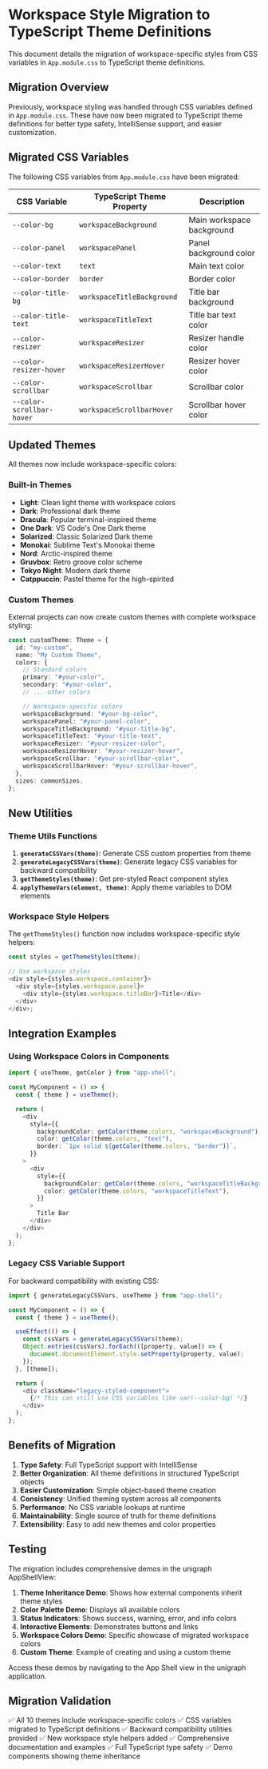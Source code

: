 # Workspace Style Migration to TypeScript Theme Definitions

This document details the migration of workspace-specific styles from CSS variables in `App.module.css` to TypeScript theme definitions.

## Migration Overview

Previously, workspace styling was handled through CSS variables defined in `App.module.css`. These have now been migrated to TypeScript theme definitions for better type safety, IntelliSense support, and easier customization.

## Migrated CSS Variables

The following CSS variables from `App.module.css` have been migrated:

| CSS Variable              | TypeScript Theme Property  | Description               |
| ------------------------- | -------------------------- | ------------------------- |
| `--color-bg`              | `workspaceBackground`      | Main workspace background |
| `--color-panel`           | `workspacePanel`           | Panel background color    |
| `--color-text`            | `text`                     | Main text color           |
| `--color-border`          | `border`                   | Border color              |
| `--color-title-bg`        | `workspaceTitleBackground` | Title bar background      |
| `--color-title-text`      | `workspaceTitleText`       | Title bar text color      |
| `--color-resizer`         | `workspaceResizer`         | Resizer handle color      |
| `--color-resizer-hover`   | `workspaceResizerHover`    | Resizer hover color       |
| `--color-scrollbar`       | `workspaceScrollbar`       | Scrollbar color           |
| `--color-scrollbar-hover` | `workspaceScrollbarHover`  | Scrollbar hover color     |

## Updated Themes

All themes now include workspace-specific colors:

### Built-in Themes

- **Light**: Clean light theme with workspace colors
- **Dark**: Professional dark theme
- **Dracula**: Popular terminal-inspired theme
- **One Dark**: VS Code's One Dark theme
- **Solarized**: Classic Solarized Dark theme
- **Monokai**: Sublime Text's Monokai theme
- **Nord**: Arctic-inspired theme
- **Gruvbox**: Retro groove color scheme
- **Tokyo Night**: Modern dark theme
- **Catppuccin**: Pastel theme for the high-spirited

### Custom Themes

External projects can now create custom themes with complete workspace styling:

```typescript
const customTheme: Theme = {
  id: "my-custom",
  name: "My Custom Theme",
  colors: {
    // Standard colors
    primary: "#your-color",
    secondary: "#your-color",
    // ... other colors

    // Workspace-specific colors
    workspaceBackground: "#your-bg-color",
    workspacePanel: "#your-panel-color",
    workspaceTitleBackground: "#your-title-bg",
    workspaceTitleText: "#your-title-text",
    workspaceResizer: "#your-resizer-color",
    workspaceResizerHover: "#your-resizer-hover",
    workspaceScrollbar: "#your-scrollbar-color",
    workspaceScrollbarHover: "#your-scrollbar-hover",
  },
  sizes: commonSizes,
};
```

## New Utilities

### Theme Utils Functions

1. **`generateCSSVars(theme)`**: Generate CSS custom properties from theme
2. **`generateLegacyCSSVars(theme)`**: Generate legacy CSS variables for backward compatibility
3. **`getThemeStyles(theme)`**: Get pre-styled React component styles
4. **`applyThemeVars(element, theme)`**: Apply theme variables to DOM elements

### Workspace Style Helpers

The `getThemeStyles()` function now includes workspace-specific style helpers:

```typescript
const styles = getThemeStyles(theme);

// Use workspace styles
<div style={styles.workspace.container}>
  <div style={styles.workspace.panel}>
    <div style={styles.workspace.titleBar}>Title</div>
  </div>
</div>;
```

## Integration Examples

### Using Workspace Colors in Components

```typescript
import { useTheme, getColor } from "app-shell";

const MyComponent = () => {
  const { theme } = useTheme();

  return (
    <div
      style={{
        backgroundColor: getColor(theme.colors, "workspaceBackground"),
        color: getColor(theme.colors, "text"),
        border: `1px solid ${getColor(theme.colors, "border")}`,
      }}
    >
      <div
        style={{
          backgroundColor: getColor(theme.colors, "workspaceTitleBackground"),
          color: getColor(theme.colors, "workspaceTitleText"),
        }}
      >
        Title Bar
      </div>
    </div>
  );
};
```

### Legacy CSS Variable Support

For backward compatibility with existing CSS:

```typescript
import { generateLegacyCSSVars, useTheme } from "app-shell";

const MyComponent = () => {
  const { theme } = useTheme();

  useEffect(() => {
    const cssVars = generateLegacyCSSVars(theme);
    Object.entries(cssVars).forEach(([property, value]) => {
      document.documentElement.style.setProperty(property, value);
    });
  }, [theme]);

  return (
    <div className="legacy-styled-component">
      {/* This can still use CSS variables like var(--color-bg) */}
    </div>
  );
};
```

## Benefits of Migration

1. **Type Safety**: Full TypeScript support with IntelliSense
2. **Better Organization**: All theme definitions in structured TypeScript objects
3. **Easier Customization**: Simple object-based theme creation
4. **Consistency**: Unified theming system across all components
5. **Performance**: No CSS variable lookups at runtime
6. **Maintainability**: Single source of truth for theme definitions
7. **Extensibility**: Easy to add new themes and color properties

## Testing

The migration includes comprehensive demos in the unigraph AppShellView:

1. **Theme Inheritance Demo**: Shows how external components inherit theme styles
2. **Color Palette Demo**: Displays all available colors
3. **Status Indicators**: Shows success, warning, error, and info colors
4. **Interactive Elements**: Demonstrates buttons and links
5. **Workspace Colors Demo**: Specific showcase of migrated workspace colors
6. **Custom Theme**: Example of creating and using a custom theme

Access these demos by navigating to the App Shell view in the unigraph application.

## Migration Validation

✅ All 10 themes include workspace-specific colors
✅ CSS variables migrated to TypeScript definitions
✅ Backward compatibility utilities provided
✅ New workspace style helpers added
✅ Comprehensive documentation and examples
✅ Full TypeScript type safety
✅ Demo components showing theme inheritance
